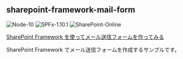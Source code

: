 ## sharepoint-framework-mail-form

![Node-10](https://img.shields.io/badge/Node-10-green)
![SPFx-1.10.1](https://img.shields.io/badge/SPFx-1.10.1-green)
![SharePoint-Online](https://img.shields.io/badge/SharePoint-Online-blue.svg)

[SharePoint Framework を使ってメール送信フォームを作ってみる](https://zenn.dev/karamem0/articles/2020_02_09_170000)

SharePoint Framework でメール送信フォームを作成するサンプルです。
